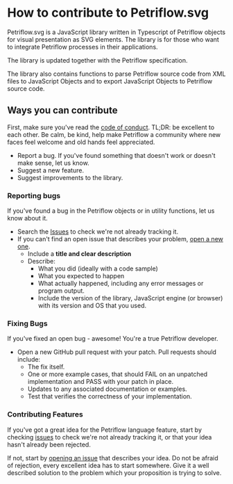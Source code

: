 # How to contribute to Petriflow.svg

Petriflow.svg is a JavaScript library written in Typescript of Petriflow objects for visual presentation as SVG elements. The library is for those who want to integrate Petriflow
processes in their applications.

The library is updated together with the Petriflow specification.

The library also contains functions to parse Petriflow source code from XML files to JavaScript Objects and to export JavaScript Objects to Petriflow source code.

## Ways you can contribute

First, make sure you've read the [code of conduct](CODE_OF_CONDUCT.md). TL;DR: be excellent to each other. Be calm, be
kind, help make Petriflow a community where new faces feel welcome and old hands feel appreciated.

* Report a bug. If you've found something that doesn't work or doesn't make sense, let us know.
* Suggest a new feature.
* Suggest improvements to the library.

### Reporting bugs

If you've found a bug in the Petriflow objects or in utility functions, let us know about it.
* Search the [Issues](https://github.com/netgrif/petriflow.svg/issues) to check we're not already tracking it.
* If you can't find an open issue that describes your problem, [open a new one](https://github.com/netgrif/petriflow.svg/issues/new).
    * Include a **title and clear description**
    * Describe:
        * What you did (ideally with a code sample)
        * What you expected to happen
        * What actually happened, including any error messages or program output.
        * Include the version of the library, JavaScript engine (or browser) with its version and OS that you used.

### Fixing Bugs

If you've fixed an open bug - awesome! You're a true Petriflow developer.
* Open a new GitHub pull request with your patch. Pull requests should include:
    * The fix itself.
    * One or more example cases, that should FAIL on an unpatched implementation and PASS with your patch in place.
    * Updates to any associated documentation or examples.
    * Test that verifies the correctness of your implementation.

### Contributing Features

If you've got a great idea for the Petriflow language feature, start by checking
[issues](https://github.com/netgrif/petriflow.svg/issues?q=is%3Aissue+label%3Aenhancement) to check we're not already tracking it, or that your idea
hasn't already been rejected.

If not, start by [opening an issue](https://github.com/netgrif/petriflow.svg/issues/new) that describes your idea.
Do not be afraid of rejection, every excellent idea has to start somewhere. Give it a well described solution to the problem which your proposition is trying to solve.
